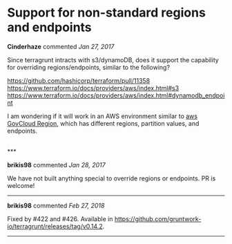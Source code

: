 # Support for non-standard regions and endpoints

**Cinderhaze** commented *Jan 27, 2017*

Since terragrunt intracts with s3/dynamoDB, does it support the capability for overriding regions/endpoints, similar to the following?

https://github.com/hashicorp/terraform/pull/11358
https://www.terraform.io/docs/providers/aws/index.html#s3
https://www.terraform.io/docs/providers/aws/index.html#dynamodb_endpoint

I am wondering if it will work in an AWS environment similar to [aws GovCloud Region](http://docs.aws.amazon.com/govcloud-us/latest/UserGuide/using-govcloud-endpoints.html), which has different regions, partition values, and endpoints. 

<br />
***


**brikis98** commented *Jan 28, 2017*

We have not built anything special to override regions or endpoints. PR is welcome!
***

**brikis98** commented *Feb 27, 2018*

Fixed by #422 and #426. Available in https://github.com/gruntwork-io/terragrunt/releases/tag/v0.14.2.
***

